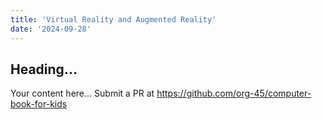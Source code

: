 ```yaml
---
title: 'Virtual Reality and Augmented Reality'
date: '2024-09-28'
---
```


## Heading...
Your content here...
Submit a PR at https://github.com/org-45/computer-book-for-kids
